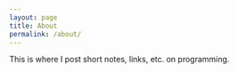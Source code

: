 ```yaml
---
layout: page
title: About
permalink: /about/
---
```


This is where I post short notes, links, etc. on programming.
